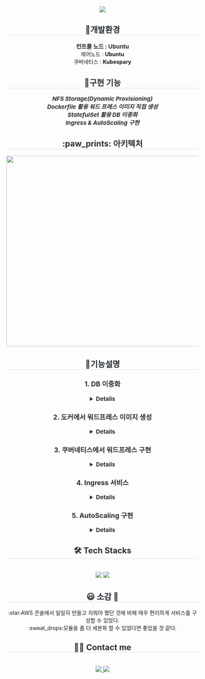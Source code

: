 <div align= "center">
    <img src="https://capsule-render.vercel.app/api?type=soft&color=gradient&height=180&text=Hello%20World!&animation=fadeIn&fontColor=ffffff&fontSize=70" />
    </div>
    <div align= "center"> 
    <h2 style="border-bottom: 1px solid #d8dee4; color: #282d33;"> 🐶개발환경 </h2>  
    <div style="font-weight: 700; font-size: 15px; text-align: center; color: #282d33;"> </li>컨트롤 노드 : <b>Ubuntu</b></div><div>제어노드 : <b>Ubuntu</b></div><div>쿠버네티스 : <b>Kubespary</b></div>
    </div>
    <div align= "center"> 
    <h2 style="border-bottom: 1px solid #d8dee4; color: #282d33;"> 🧸구현 기능 </h2>  
    <div style="font-weight: 700; font-size: 15px; text-align: center; color: #282d33;">
    <i>NFS Storage(Dynamic Provisioning)</i><br>
    <i>Dockerfile 활용 워드 프레스 이미지 직접 생성</i><br>
    <i>StatefulSet 활용 DB 이중화</i><br>
    <i>Ingress & AutoScaling 구현</i><br>
   </div> 
    <h2 style="border-bottom: 1px solid #d8dee4; color: #282d33;">  :paw_prints: 아키텍처 </h2>  
    <div style="font-weight: 700; font-size: 15px; text-align: center; color: #282d33;">
        <img src="https://github.com/user-attachments/assets/481ccf09-913b-4df1-afbc-11a7dab2f2e2" width="1200" height="500" >
    </div> 
    <div align= "center"> 
    <h2 style="border-bottom: 1px solid #d8dee4; color: #282d33;"> 🌹기능설명 </h2>  
    <div style="font-weight: 700; font-size: 15px; text-align: center; color: #282d33;">
  <h3>1. DB 이중화</h3>
  <details>
      <h5>읽기 복제본에 "hello mysql"이 동기화 됨</h5>
      <img src="https://github.com/user-attachments/assets/d12fd0e6-c1d0-4680-8c64-bd577c8133c7" width="800" height="400" ><br><br>
      <h5>읽기 복제본에 워드프레스 데이터베이스 저장</h5>
      <img src="https://github.com/user-attachments/assets/7430f10d-6ec2-40c0-a02f-ae745decc62f"width="600" height="650" >
      <h5>읽기 복제본에 워드프레스 사용자 저장</h5>
      <img src="https://github.com/user-attachments/assets/68abc701-eeff-4e0b-bed9-4fb9c22fe922"width="400" height="250" >
    </details>

   <h3>2. 도커에서 워드프레스 이미지 생성</h3>
      <details>
      <h5>도커 이미지 생성 후 도커 허브에 저장</h5>
      <img src="https://github.com/user-attachments/assets/b293f982-c7ad-48b9-be95-e72673d75c6c"width="700" height="100" ><br>
      <img src="https://github.com/user-attachments/assets/c9bde1ad-2fc7-49d3-aff8-2fd6356de84a"width="700" height="170">
      <img src="https://github.com/user-attachments/assets/27fe1706-c628-4bfd-8bf2-0f2f49733728"width="700" height="500" >
      <h5>도커 컨테이너 실행</h5>
      <img src="https://github.com/user-attachments/assets/c6e0cd8d-91d3-4650-a644-199da7eca85d"width="1200" height="100" >
      <img src="https://github.com/user-attachments/assets/39d9df61-4429-453c-8e4b-f005a0e6f402"width="600" height="650" >
     </details>
      
  <h3>3. 쿠버네티스에서 워드프레스 구현</h3>
    <details>
      <h5>파드</h5>
      <img src="https://github.com/user-attachments/assets/d3ffab01-6c8a-4adb-a8ef-5eb671dac270"width="650" height="200" >
      <h5>서비스</h5>
      <img src="https://github.com/user-attachments/assets/2c45172d-2e1d-4585-a89b-798a42413488"width="600" height="150" >
      <h5>워드프레스</h5>
      <img src="https://github.com/user-attachments/assets/7ade152a-7862-488c-b7fb-722d459d6799"width="600" height="650" ></details>

   <h3>4. Ingress 서비스</h3>
      <details>
        <h5>인그레스 생성 확인</h5>
        <img src="https://github.com/user-attachments/assets/cfebb7e5-6ee0-4746-957e-b81fbcdabbcf" width="650" height="350">
        <h5>인그레스 동작 확인</h5>
        <img src="https://github.com/user-attachments/assets/61d58cd4-92b5-43f9-9cd2-2576fd27dd4c" width="650" height="400"><br>
      </details>
      
   <h3>5. AutoScaling 구현</h3>
      <details>
        <h5>HPA 생성 확인</h5>
        <img src="https://github.com/user-attachments/assets/2183d896-0d41-4c3b-9034-33a704fd114f" width="650" height="70">
        <h5>오토스케일링 동작 확인</h5>
        <img src="https://github.com/user-attachments/assets/000ba7ca-6944-477e-8ee6-b597ce6b2d70" width="650" height="160">
        <img src="https://github.com/user-attachments/assets/b5d28dcf-7781-4fa4-bfa0-9fc2a60a1935" width="650" height="600">
      </details>

   </div>
   </div> 
    </div>
    <div align= "center">
    <h2 style="border-bottom: 1px solid #d8dee4; color: #282d33;"> 🛠️ Tech Stacks </h2> <br> 
    <div style="margin: 0 auto; text-align: center;" align= "center">
        <img src="https://img.shields.io/badge/Ubuntu-E95420?style=plastic&logo=Ubuntu&logoColor=white">
        <img src="https://img.shields.io/badge/Kubernetes-326ce5?style=plastic&logo=Kubernetes&logoColor=white">
          </div>
    </div>
<div align="center">
  <h2 style="border-bottom: 1px solid #d8dee4; color: #282d33;">😃 소감 🥲</h2>
    :star:AWS 콘솔에서 일일히 만들고 지워야 했던 것에 비해 매우 편리하게 서비스를 구성할 수 있었다.<br>
    :sweat_drops:모듈을 좀 더 세분화 할 수 있었다면 좋았을 것 같다.<br>
</div>


<div align= "center">
    <h2 style="border-bottom: 1px solid #d8dee4; color: #282d33;"> 🧑‍💻 Contact me </h2> <br> 
    <div align= "center"> 
        <a href="https://github.com/DevelopIsHobby"> 
            <img src="https://img.shields.io/badge/GitHub-ffffff?style=plastic&logo=GitHub&logoColor=black&link=https://github.com/DevelopIsHobby"> 
        </a>
        <a href=https://www.notion.so/05ab0f771bb5433faebb8061defc48c4?pvs=4> <img src="https://img.shields.io/badge/Notion-000000?style=plastic&logo=Notion&logoColor=white&link=https://www.notion.so/05ab0f771bb5433faebb8061defc48c4?pvs=4"> </a>
          </div>  <br> 
    <div align= "center">  </div> 
</div>
